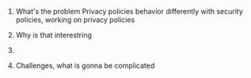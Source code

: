 1. What's the problem
    Privacy policies behavior differently with security policies, working on privacy policies
2. Why is that interestring
    

3. 

4. Challenges, what is gonna be complicated
